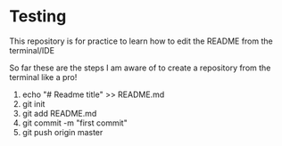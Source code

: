 # Testing

This repository is for practice to learn how to edit the README from the terminal/IDE

So far these are the steps I am aware of to create a repository from the terminal like a pro!

1. echo "# Readme title" >> README.md
2. git init
3. git add README.md
4. git commit -m "first commit"
5. git push origin master
